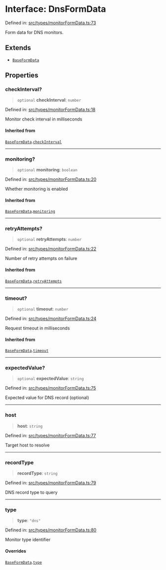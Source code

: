 # Interface: DnsFormData

Defined in: [src/types/monitorFormData.ts:73](https://github.com/Nick2bad4u/Uptime-Watcher/blob/main/src/types/monitorFormData.ts#L73)

Form data for DNS monitors.

## Extends

- [`BaseFormData`](BaseFormData.md)

## Properties

### checkInterval?

> `optional` **checkInterval**: `number`

Defined in: [src/types/monitorFormData.ts:18](https://github.com/Nick2bad4u/Uptime-Watcher/blob/main/src/types/monitorFormData.ts#L18)

Monitor check interval in milliseconds

#### Inherited from

[`BaseFormData`](BaseFormData.md).[`checkInterval`](BaseFormData.md#checkinterval)

***

### monitoring?

> `optional` **monitoring**: `boolean`

Defined in: [src/types/monitorFormData.ts:20](https://github.com/Nick2bad4u/Uptime-Watcher/blob/main/src/types/monitorFormData.ts#L20)

Whether monitoring is enabled

#### Inherited from

[`BaseFormData`](BaseFormData.md).[`monitoring`](BaseFormData.md#monitoring)

***

### retryAttempts?

> `optional` **retryAttempts**: `number`

Defined in: [src/types/monitorFormData.ts:22](https://github.com/Nick2bad4u/Uptime-Watcher/blob/main/src/types/monitorFormData.ts#L22)

Number of retry attempts on failure

#### Inherited from

[`BaseFormData`](BaseFormData.md).[`retryAttempts`](BaseFormData.md#retryattempts)

***

### timeout?

> `optional` **timeout**: `number`

Defined in: [src/types/monitorFormData.ts:24](https://github.com/Nick2bad4u/Uptime-Watcher/blob/main/src/types/monitorFormData.ts#L24)

Request timeout in milliseconds

#### Inherited from

[`BaseFormData`](BaseFormData.md).[`timeout`](BaseFormData.md#timeout)

***

### expectedValue?

> `optional` **expectedValue**: `string`

Defined in: [src/types/monitorFormData.ts:75](https://github.com/Nick2bad4u/Uptime-Watcher/blob/main/src/types/monitorFormData.ts#L75)

Expected value for DNS record (optional)

***

### host

> **host**: `string`

Defined in: [src/types/monitorFormData.ts:77](https://github.com/Nick2bad4u/Uptime-Watcher/blob/main/src/types/monitorFormData.ts#L77)

Target host to resolve

***

### recordType

> **recordType**: `string`

Defined in: [src/types/monitorFormData.ts:79](https://github.com/Nick2bad4u/Uptime-Watcher/blob/main/src/types/monitorFormData.ts#L79)

DNS record type to query

***

### type

> **type**: `"dns"`

Defined in: [src/types/monitorFormData.ts:80](https://github.com/Nick2bad4u/Uptime-Watcher/blob/main/src/types/monitorFormData.ts#L80)

Monitor type identifier

#### Overrides

[`BaseFormData`](BaseFormData.md).[`type`](BaseFormData.md#type)
